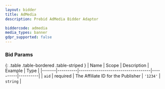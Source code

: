 ```yaml
---
layout: bidder
title: AdMedia
description: Prebid AdMedia Bidder Adaptor

biddercode: admedia
media_types: banner
gdpr_supported: false
---
```



### Bid Params

{: .table .table-bordered .table-striped }
| Name  | Scope    | Description                        | Example  | Type     |
|-------|----------|------------------------------------|----------|----------|
| `aid` | required | The Affiliate ID for the Publisher | `'1234'` | `string` |
